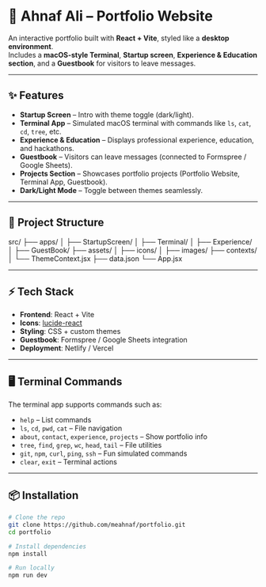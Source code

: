 # 🚀 Ahnaf Ali – Portfolio Website  

An interactive portfolio built with **React + Vite**, styled like a **desktop environment**.  
Includes a **macOS-style Terminal**, **Startup screen**, **Experience & Education section**, and a **Guestbook** for visitors to leave messages.  

---

## ✨ Features
- **Startup Screen** – Intro with theme toggle (dark/light).  
- **Terminal App** – Simulated macOS terminal with commands like `ls`, `cat`, `cd`, `tree`, etc.  
- **Experience & Education** – Displays professional experience, education, and hackathons.  
- **Guestbook** – Visitors can leave messages (connected to Formspree / Google Sheets).  
- **Projects Section** – Showcases portfolio projects (Portfolio Website, Terminal App, Guestbook).  
- **Dark/Light Mode** – Toggle between themes seamlessly.  

---

## 📂 Project Structure
src/
├── apps/
│ ├── StartupScreen/
│ ├── Terminal/
│ ├── Experience/
│ ├── GuestBook/
├── assets/
│ ├── icons/
│ ├── images/
├── contexts/
│ └── ThemeContext.jsx
├── data.json
└── App.jsx


---

## ⚡ Tech Stack
- **Frontend**: React + Vite  
- **Icons**: [lucide-react](https://lucide.dev/)  
- **Styling**: CSS + custom themes  
- **Guestbook**: Formspree / Google Sheets integration  
- **Deployment**: Netlify / Vercel  

---

## 🖥️ Terminal Commands
The terminal app supports commands such as:  

- `help` – List commands  
- `ls`, `cd`, `pwd`, `cat` – File navigation  
- `about`, `contact`, `experience`, `projects` – Show portfolio info  
- `tree`, `find`, `grep`, `wc`, `head`, `tail` – File utilities  
- `git`, `npm`, `curl`, `ping`, `ssh` – Fun simulated commands  
- `clear`, `exit` – Terminal actions  

---

## 📦 Installation
```bash
# Clone the repo
git clone https://github.com/meahnaf/portfolio.git
cd portfolio

# Install dependencies
npm install

# Run locally
npm run dev
